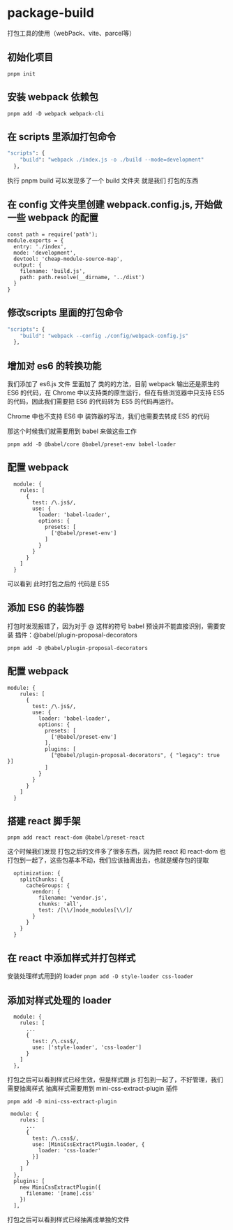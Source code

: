 # package-build
打包工具的使用（webPack、vite、parcel等）


## 初始化项目
`pnpm init`

## 安装 webpack 依赖包

`pnpm add -D webpack webpack-cli`

## 在 scripts 里添加打包命令
```cmd
"scripts": {
    "build": "webpack ./index.js -o ./build --mode=development"
  },
```
执行 pnpm build 可以发现多了一个 build 文件夹 就是我们 打包的东西

## 在 config 文件夹里创建 webpack.config.js, 开始做一些 webpack 的配置
```
const path = require('path');
module.exports = {
  entry: './index',
  mode: 'development',
  devtool: 'cheap-module-source-map',
  output: {
    filename: 'build.js',
    path: path.resolve(__dirname, '../dist')
  }
}
```

## 修改scripts 里面的打包命令
```cmd
"scripts": {
    "build": "webpack --config ./config/webpack-config.js"
  },
```

## 增加对 es6 的转换功能
我们添加了 es6.js 文件 里面加了 类的的方法，目前 webpack 输出还是原生的 ES6 的代码，在 Chrome 中以支持类的原生运行，但在有些浏览器中只支持 ES5 的代码，因此我们需要把 ES6 的代码转为 ES5 的代码再运行。 

Chrome 中也不支持 ES6 中 装饰器的写法，我们也需要去转成 ES5 的代码

那这个时候我们就需要用到 babel 来做这些工作

`pnpm add -D @babel/core @babel/preset-env babel-loader`

## 配置 webpack
```
  module: {
    rules: [
      {
        test: /\.js$/,
        use: {
          loader: 'babel-loader',
          options: {
            presets: [
              ['@babel/preset-env']
            ]
          }
        }
      }
    ]
  }
```

可以看到 此时打包之后的 代码是 ES5 

## 添加 ES6 的装饰器
打包时发现报错了，因为对于 @ 这样的符号 babel 预设并不能直接识别，需要安装 插件：@babel/plugin-proposal-decorators

`pnpm add -D @babel/plugin-proposal-decorators`
## 配置 webpack
```
module: {
    rules: [
      {
        test: /\.js$/,
        use: {
          loader: 'babel-loader',
          options: {
            presets: [
              ['@babel/preset-env']
            ],
            plugins: [
              ["@babel/plugin-proposal-decorators", { "legacy": true }]
            ]
          }
        }
      }
    ]
  }
```

## 搭建 react 脚手架
`pnpm add react react-dom @babel/preset-react`

这个时候我们发现 打包之后的文件多了很多东西，因为把 react 和 react-dom 也打包到一起了，这些包基本不动，我们应该抽离出去，也就是缓存包的提取

```
  optimization: {
    splitChunks: {
      cacheGroups: {
        vendor: {
          filename: 'vendor.js',
          chunks: 'all',
          test: /[\\/]node_modules[\\/]/
        }
      }
    }
  }
```

## 在 react 中添加样式并打包样式
安装处理样式用到的 loader
`pnpm add -D style-loader css-loader`

## 添加对样式处理的 loader
```
  module: {
    rules: [
      ...
      {
        test: /\.css$/,
        use: ['style-loader', 'css-loader']
      }
    ]
  },
```
打包之后可以看到样式已经生效，但是样式跟 js 打包到一起了，不好管理，我们需要抽离样式
抽离样式需要用到 mini-css-extract-plugin 插件

`pnpm add -D mini-css-extract-plugin`

```
 module: {
    rules: [
      ...
      {
        test: /\.css$/,
        use: [MiniCssExtractPlugin.loader, {
          loader: 'css-loader'
        }]
      }
    ]
  },
  plugins: [
    new MiniCssExtractPlugin({
      filename: '[name].css'
    })
  ],
```
打包之后可以看到样式已经抽离成单独的文件



